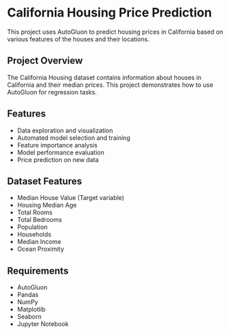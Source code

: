 # California Housing Price Prediction

This project uses AutoGluon to predict housing prices in California based on various features of the houses and their locations.

## Project Overview

The California Housing dataset contains information about houses in California and their median prices. This project demonstrates how to use AutoGluon for regression tasks.

## Features

- Data exploration and visualization
- Automated model selection and training
- Feature importance analysis
- Model performance evaluation
- Price prediction on new data

## Dataset Features

- Median House Value (Target variable)
- Housing Median Age
- Total Rooms
- Total Bedrooms
- Population
- Households
- Median Income
- Ocean Proximity

## Requirements

- AutoGluon
- Pandas
- NumPy
- Matplotlib
- Seaborn
- Jupyter Notebook